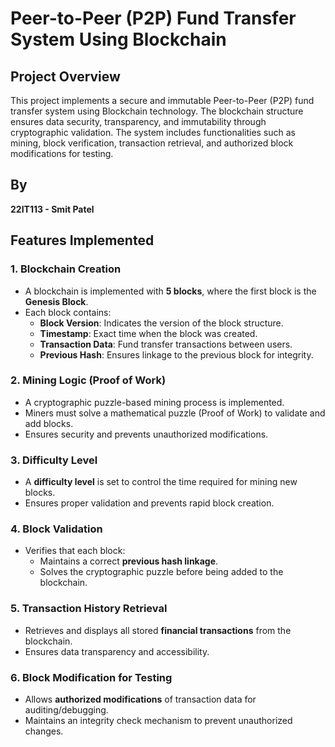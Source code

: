 # Peer-to-Peer (P2P) Fund Transfer System Using Blockchain

## Project Overview
This project implements a secure and immutable Peer-to-Peer (P2P) fund transfer system using Blockchain technology. The blockchain structure ensures data security, transparency, and immutability through cryptographic validation. The system includes functionalities such as mining, block verification, transaction retrieval, and authorized block modifications for testing.

## By
**22IT113 - Smit Patel**

## Features Implemented
### 1. Blockchain Creation
- A blockchain is implemented with **5 blocks**, where the first block is the **Genesis Block**.
- Each block contains:
  - **Block Version**: Indicates the version of the block structure.
  - **Timestamp**: Exact time when the block was created.
  - **Transaction Data**: Fund transfer transactions between users.
  - **Previous Hash**: Ensures linkage to the previous block for integrity.

### 2. Mining Logic (Proof of Work)
- A cryptographic puzzle-based mining process is implemented.
- Miners must solve a mathematical puzzle (Proof of Work) to validate and add blocks.
- Ensures security and prevents unauthorized modifications.

### 3. Difficulty Level
- A **difficulty level** is set to control the time required for mining new blocks.
- Ensures proper validation and prevents rapid block creation.

### 4. Block Validation
- Verifies that each block:
  - Maintains a correct **previous hash linkage**.
  - Solves the cryptographic puzzle before being added to the blockchain.

### 5. Transaction History Retrieval
- Retrieves and displays all stored **financial transactions** from the blockchain.
- Ensures data transparency and accessibility.

### 6. Block Modification for Testing
- Allows **authorized modifications** of transaction data for auditing/debugging.
- Maintains an integrity check mechanism to prevent unauthorized changes.



